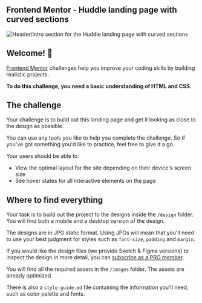 
## Frontend Mentor - Huddle landing page with curved sections

![Header/intro section for the Huddle landing page with curved sections](https://i.ibb.co/0ywz5R3/desktop-preview.jpg)

## Welcome! 👋

[Frontend Mentor](https://www.frontendmentor.io/solutions/huddle-landing-page-with-curved-sections-Jtt1i0ZwZk) challenges help you improve your coding skills by building realistic projects.

**To do this challenge, you need a basic understanding of HTML and CSS.**

## The challenge

Your challenge is to build out this landing page and get it looking as close to the design as possible.

You can use any tools you like to help you complete the challenge. So if you've got something you'd like to practice, feel free to give it a go.

Your users should be able to:

- View the optimal layout for the site depending on their device's screen size
- See hover states for all interactive elements on the page
  

## Where to find everything

Your task is to build out the project to the designs inside the `/design` folder. You will find both a mobile and a desktop version of the design.

The designs are in JPG static format. Using JPGs will mean that you'll need to use your best judgment for styles such as `font-size`, `padding` and `margin`.

If you would like the design files (we provide Sketch & Figma versions) to inspect the design in more detail, you can [subscribe as a PRO member](https://www.frontendmentor.io/pro).

You will find all the required assets in the `/images` folder. The assets are already optimized.
  
There is also a `style-guide.md` file containing the information you'll need, such as color palette and fonts.

  
